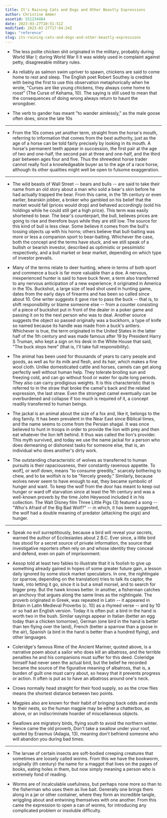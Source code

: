 ```yaml
---
title: It's Raining Cats and Dogs and Other Beastly Expressions
author: Christine Ammer
assetid: 551234484
date: 2023-03-27T10:51:51Z
modified: 2023-03-27T17:04:24Z
tags: "reference"
slug: its-raining-cats-and-dogs-and-other-beastly-expressions
---
```


*  The less polite chicken shit originated in the military, probably during World War I; during World War II it was widely used in complaint against petty, disagreeable military rules.

*  As reliably as salmon swim upriver to spawn, chickens are said to come home to rest and sleep. The English poet Robert Southey is credited with being the first to use this observation metaphorically when he wrote, "Curses are like young chickens, they always come home to roost" (The Curse of Kehama, 10). The saying is still used to mean that the consequences of doing wrong always return to haunt the wrongdoer.

*  The verb to gander has meant "to wander aimlessly," as the male goose often does, since the late 10s

---

*  From the 10s comes yet another term, straight from the horse's mouth, referring to information that comes from the best authority, just as the age of a horse can be told fairly precisely by looking in its mouth. A horse's permanent teeth appear in succession, the first pair at the age of two and one-half, the second pair at three and one-half, and the third pair between ages four and five. Thus the shrewdest horse trader cannot really fool a knowledgeable buyer as to the age of a race horse, although its other qualities might well be open to fulsome exaggeration.

---

*  The wild beasts of Wall Street -- bears and bulls -- are said to take their name from an old story about a man who sold a bear's skin before he had actually trapped the bear. From this came, in the 1th century or even earlier, bearskin jobber, a broker who gambled on his belief that the market would fall (prices would drop) and behaved accordingly (sold his holdings while he could still get a high price). This term was easily shortened to bear. The bear's counterpart, the bull, believes prices are going to rise and therefore buys while they are still low. The source for this kind of bull is less clear. Some believe it comes from the bull's tossing objects up with his horns; others believe that bull-baiting was more or less a companion sport to bear-baiting. Whichever the case, both the concept and the terms have stuck, and we still speak of a bullish or bearish investor, described as optimistic or pessimistic respectively, and a bull market or bear market, depending on which type of investor prevails.

*  Many of the terms relate to deer hunting, where in terms of both sport and commerce a buck is far more valuable than a doe. A nervous, inexperienced hunter is said to have buck fever, a term also transferred to any nervous anticipation of a new experience; it originated in America in the 10s. Buckshot, a large size of lead shot used in hunting game, dates from the early days of firearms and has been so called since about 10. One writer suggests it gave rise to pass the buck -- that is, to shift responsibility or blame someone else -- from a counter consisting of a piece of buckshot put in front of the dealer in a poker game and passing it on to the next person who was to deal. Another source suggests the object so passed originally was a buckhorn, a type of knife so named because its handle was made from a buck's antlers. Whichever is true, the term originated in the United States in the latter half of the 1th century and was made famous after 19 by President Harry S Truman, who kept a sign on his desk in the White House that said, "The buck stops here" (that is, I'll take full responsibility).

*  The animal has been used for thousands of years to carry people and goods, as well as for its milk and flesh, and its hair, which makes a fine wool cloth. Unlike domesticated cattle and horses, camels can get along perfectly well without human help. They tolerate broiling sun and freezing cold, and can go without food or water for quite long periods. They also can carry prodigious weights. It is this characteristic that is referred to in the straw that broke the camel's back and the related expression, the last straw. Even the strongest camel eventually can be overburdened and collapse if too much is required of it, a concept readily transferred to human beings. 

*  The jackal is an animal about the size of a fox and, like it, belongs to the dog family. It has been prevalent in the Near East since Biblical times, and the name seems to come from the Persian shagal. It was once believed to hunt in troops in order to provide the lion with prey and then eat whatever the lion left behind. It thus was called the lion's provider. This myth survived, and today we use the name jackal for a person who does demeaning or dishonest tasks for someone else, that is, an individual who does another's dirty work.

*  The outstanding characteristic of wolves as transferred to human pursuits is their rapaciousness, their constantly ravenous appetite. To wolf], or wolf down, means "to consume greedily," scarcely bothering to chew, and to be wolfish is to be "fiercely greedy." Similarly, because wolves never seem to have enough to eat, they became symbolic of hunger and want. To keep the wolf from the door has meant to keep out hunger or ward off starvation since at least the 1th century and was a well-known proverb by the time John Heywood included it in his collection. The Walt Disney film Three Little Pigs (3) featured a song -- "Who's Afraid of the Big Bad Wolf?" -- in which, it has been suggested, the wolf had a double meaning of predator (attacking the pigs) and hunger.

---

*  Speak no evil surreptitiously, because a bird will reveal your secrets, warned the author of Ecclesiastes about 2 B.C. Ever since, a little bird has stood for a secret source of private information, the source that investigative reporters often rely on and whose identity they conceal and defend, even on pain of imprisonment.

*  Aesop told at least two fables to illustrate that it is foolish to give up something already gained in hopes of some greater future gain, a lesson daily ignored by some stock market speculators. In one, the nightingale (or sparrow, depending on the translation) tries to talk its captor, the hawk, into letting it go, since it is but a small morsel, and to search for bigger prey. But the hawk knows better. In another, a fisherman catches an anchovy that argues along the same lines as the nightingale. The proverb originated in Greek, was repeated in Latin -- it appeared in Britain in Latin Medieval Proverbs (c. 10) as a rhymed verse -- and by 10 or so had an English version. Today it is often put: a bird in the hand is worth two in the bush. Similar sayings appear in Italian (better an egg today than a chicken tomorrow), German (one bird in the hand is better than ten flying over the land), French (better a sparrow than a goose in the air), Spanish (a bird in the hand is better than a hundred flying), and other languages.

*  Coleridge's famous Rime of the Ancient Mariner, quoted above, is a narrative poem about a sailor who does kill an albatross, and the terrible penalties he and his companions must suffer for this deed. Coleridge himself had never seen the actual bird, but the belief he recorded became the source of the figurative meaning of albatross, that is, a burden of guilt one must carry about, so heavy that it prevents progress or action. It often is put as to have an albatross around one's neck.

*  Crows normally head straight for their food supply, so as the crow flies means the shortest distance between two points.

*  Magpies also are known for their habit of bringing back odds and ends to their nests, so the human magpie may be either a chatterbox, as above, or an indiscriminate hoarder of miscellaneous objects.

*  Swallows are migratory birds, flying south to avoid the northern winter. Hence came the old proverb, Don't take a swallow under your roof, quoted by Erasmus (Adagia, 13), meaning don't befriend someone who will abandon you during bad times.

---

*  The larvae of certain insects are soft-bodied creeping creatures that sometimes are loosely called worms. From this we have the bookworm, originally (th century) the name for a maggot that lives on the pages of books, eating holes in them, but now simply meaning a person who is extremely fond of reading.

*  Worms are of incalculable usefulness, but perhaps none more so than to the fisherman who uses them as live bait. Generally one brings them along in a jar or other container, where they form an incredible tangle, wriggling about and entwining themselves with one another. From this came the expression to open a can of worms, for introducing any complicated problem or insoluble difficulty.

